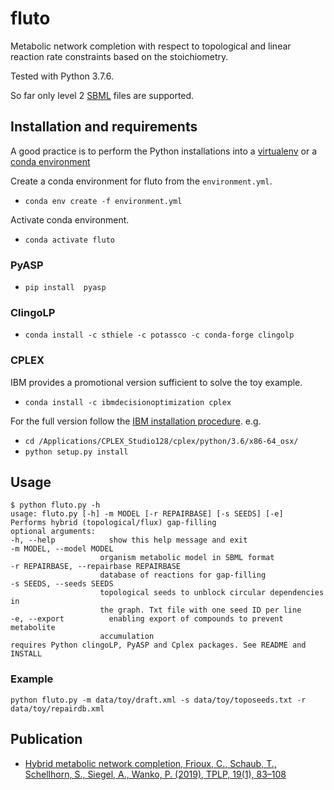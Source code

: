 # fluto

Metabolic network completion with respect to topological and linear reaction rate constraints based on the stoichiometry.

Tested with Python 3.7.6.

So far only level 2 [SBML](http://sbml.org/Documents/Specifications) files are supported.

## Installation and requirements

A good practice is to perform the Python installations into a [virtualenv](https://virtualenv.pypa.io/en/stable/installation/) or a [conda environment](https://conda.io/docs/user-guide/tasks/manage-environments.html)

Create a conda environment for fluto from the `environment.yml`.

- `conda env create -f environment.yml`

Activate conda environment.

- `conda activate fluto`

### PyASP

- `pip install  pyasp`

### ClingoLP

- `conda install -c sthiele -c potassco -c conda-forge clingolp`

### CPLEX

IBM provides a promotional version sufficient to solve the toy example.

- `conda install -c ibmdecisionoptimization cplex`

For the full version follow the [IBM installation procedure](https://www.ibm.com/support/knowledgecenter/SSSA5P_12.10.0/ilog.odms.cplex.help/CPLEX/GettingStarted/topics/set_up/Python_setup.html). e.g.

- `cd /Applications/CPLEX_Studio128/cplex/python/3.6/x86-64_osx/`
- `python setup.py install`

## Usage

```text
$ python fluto.py -h
usage: fluto.py [-h] -m MODEL [-r REPAIRBASE] [-s SEEDS] [-e]
Performs hybrid (topological/flux) gap-filling
optional arguments:
-h, --help            show this help message and exit
-m MODEL, --model MODEL
                    organism metabolic model in SBML format
-r REPAIRBASE, --repairbase REPAIRBASE
                    database of reactions for gap-filling
-s SEEDS, --seeds SEEDS
                    topological seeds to unblock circular dependencies in
                    the graph. Txt file with one seed ID per line
-e, --export          enabling export of compounds to prevent metabolite
                    accumulation
requires Python clingoLP, PyASP and Cplex packages. See README and INSTALL
```

### Example

`python fluto.py -m data/toy/draft.xml -s data/toy/toposeeds.txt -r data/toy/repairdb.xml`

## Publication

- [Hybrid metabolic network completion, Frioux, C., Schaub, T., Schellhorn, S., Siegel, A., Wanko, P. (2019),  TPLP, 19(1), 83–108](https://www.cs.uni-potsdam.de/wv/publications/DBLP_journals/tplp/FriouxSSSW19.pdf)
